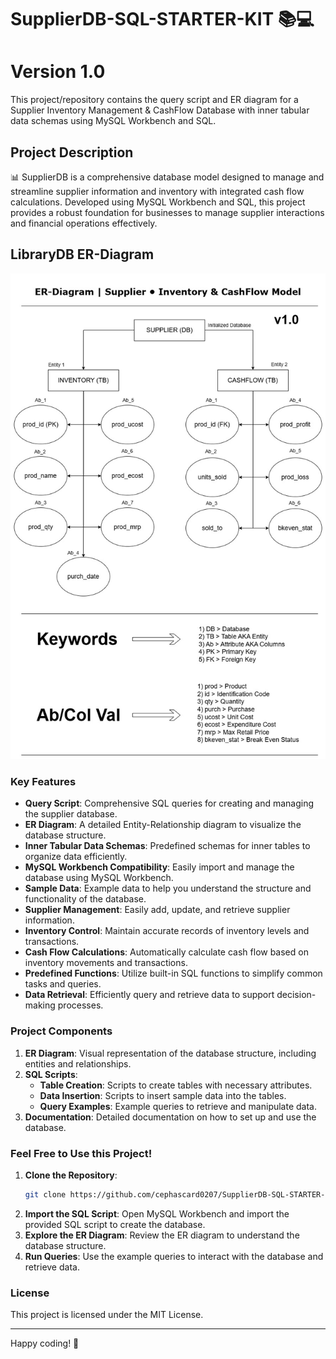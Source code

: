 # SupplierDB-SQL-STARTER-KIT 📚💻
# Version 1.0
This project/repository contains the query script and ER diagram for a Supplier Inventory Management & CashFlow Database with inner tabular data schemas using MySQL Workbench and SQL.

## Project Description

📊 SupplierDB is a comprehensive database model designed to manage and streamline supplier information and inventory with integrated cash flow calculations. Developed using MySQL Workbench and SQL, this project provides a robust foundation for businesses to manage supplier interactions and financial operations effectively.

## LibraryDB ER-Diagram
<img src="https://github.com/cephascard0207/SupplierDB-SQL-STARTER-KIT/blob/main/supplierdb_ER.jpg?raw=true"/>

### Key Features

- **Query Script**: Comprehensive SQL queries for creating and managing the supplier database.
- **ER Diagram**: A detailed Entity-Relationship diagram to visualize the database structure.
- **Inner Tabular Data Schemas**: Predefined schemas for inner tables to organize data efficiently.
- **MySQL Workbench Compatibility**: Easily import and manage the database using MySQL Workbench.
- **Sample Data**: Example data to help you understand the structure and functionality of the database.
- **Supplier Management**: Easily add, update, and retrieve supplier information.
- **Inventory Control**: Maintain accurate records of inventory levels and transactions.
- **Cash Flow Calculations**: Automatically calculate cash flow based on inventory movements and transactions.
- **Predefined Functions**: Utilize built-in SQL functions to simplify common tasks and queries.
- **Data Retrieval**: Efficiently query and retrieve data to support decision-making processes.

### Project Components

1. **ER Diagram**: Visual representation of the database structure, including entities and relationships.
2. **SQL Scripts**: 
   - **Table Creation**: Scripts to create tables with necessary attributes.
   - **Data Insertion**: Scripts to insert sample data into the tables.
   - **Query Examples**: Example queries to retrieve and manipulate data.
3. **Documentation**: Detailed documentation on how to set up and use the database.

### Feel Free to Use this Project!

1. **Clone the Repository**:
   ```bash
   git clone https://github.com/cephascard0207/SupplierDB-SQL-STARTER-KIT.git
   ```
2. **Import the SQL Script**: Open MySQL Workbench and import the provided SQL script to create the database.
3. **Explore the ER Diagram**: Review the ER diagram to understand the database structure.
4. **Run Queries**: Use the example queries to interact with the database and retrieve data.


### License

This project is licensed under the MIT License.

---

Happy coding! 🚀
